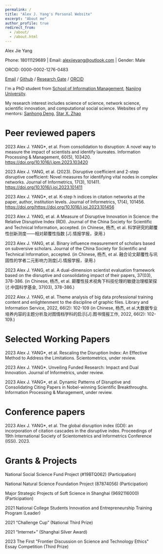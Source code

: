 ```yaml
---
permalink: /
title: "Alex J. Yang's Personal Website"
excerpt: "About me"
author_profile: true
redirect_from: 
  - /about/
  - /about.html
---
```

Alex Jie Yang

Phone: 18011129689 | Email: alexjieyang@outlook.com | Gender: Male

ORCID: 0000-0002-1276-0483

[Email](alexjieyang@outlook.com) / [Github](https://github.com/AlexJieYang) / [Research Gate](https://www.researchgate.net/profile/Alex-Yang-36) / [ORCID](https://orcid.org/0000-0002-1276-0483)

I'm a PhD student from [School of Information Management](https://im.nju.edu.cn/imeng/main.htm), [Nanjing University](https://njunju.nju.edu.cn/EN/main.htm).

My research interest includes science of science, network science, scientific innovation, and computational social science. Websites of my mentors: [Sanhong Deng](https://im.nju.edu.cn/dsh1/list.htm), [Star X. Zhao](https://faculty.fudan.edu.cn/starzhao/zh_CN/index/661567/list/index.htm)


Peer reviewed papers
======
2023 Alex J. YANG*, et al. From consolidation to disruption: A novel way to measure the impact of scientists and identify laureates. Information Processing & Management, 60(5), 103420. https://doi.org/10.1016/j.ipm.2023.103420

2023 Alex J. YANG, et al. (2023). Disruptive coefficient and 2-step disruptive coefficient: Novel measures for identifying vital nodes in complex networks. Journal of Informetrics, 17(3), 101411. https://doi.org/10.1016/j.joi.2023.101411

2023 Alex J. YANG*, et al. K-step h indices in citation networks at the paper, author, institution levels. Journal of Informetrics, 17(4), 101456. https://doi.org/https://doi.org/10.1016/j.joi.2023.101456

2023 Alex J. YANG, et al. A Measure of Disruptive Innovation in Science: the Relative Disruptive Index (RDI). Journal of the China Society for Scientific and Technical Information, accepted. (in Chinese, 杨杰, et al. 科学研究的颠覆性创新测度——相对颠覆性指数 [J].情报学报，录用.)

2023 Alex J. YANG, et al. Binary influence measurement of scholars based on subversive scholars. Journal of the China Society for Scientific and Technical Information, accepted. (in Chinese, 杨杰, et al. 融合论文颠覆性与巩固性的学者二元影响力测度[J].情报学报，录用.)

2023 Alex J. YANG, et al. A dual-dimension scientist evaluation framework based on the disruptive and consolidating impact of their papers, 37(03), 378-386. (in Chinese, 杨杰, et al. 颠覆性技术视角下科技伦理的敏捷治理框架探讨.中国科学基金, 37(03), 378-386.)

2022 Alex J. YANG, et al. Theme analysis of big data professional training content and enlightenment to the discipline of graphic files. Library and Information Service, 2022, 66(2): 102-109 (in Chinese, 杨杰, et al.大数据专业培养内容的主题分析及对图情档学科的启示[J].图书情报工作, 2022, 66(2): 102-109.)

Selected Working Papers
======
2023 Alex J. YANG*, et al. Rescaling the Disruption Index: An Effective Method to Address the Limitations. Scientometrics, under review.

2023 Alex J. YANG*. Unveiling Funded Research: Impact and Dual Innovation. Journal of Informetrics, under review.

2023 Alex J. YANG*, et al. Dynamic Patterns of Disruptive and Consolidating Citing Papers in Nobel-winning Scientific Breakthroughs. Information Processing & Management, under review.

Conference papers
======
2023 Alex J. YANG*, et al. The global disruption index (GDI): an incorporation of citation cascades in the disruptive index. Proceedings of 19th International Society of Scientometrics and Informetrics Conference (ISSI). 2023.

Grants & Projects
======
National Social Science Fund Project (#19BTQ062) (Participation)

National Natural Science Foundation Project (87874056) (Participation)

Major Strategic Projects of Soft Science in Shanghai (9692116000) (Participation)

2021 National College Students Innovation and Entrepreneurship Training Program (Leader)

2021 “Challenge Cup” (National Third Prize)

2021 “Internet+” (Shanghai Silver Award)

2023 The First "Frontier Discussion on Science and Technology Ethics" Essay Competition (Third Prize)
